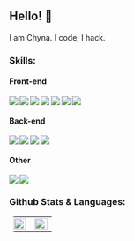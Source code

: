 ## Hello! 👋

I am Chyna. I code, I hack.

<!--
**chyna-gvng/chyna-gvng** is a ✨ _special_ ✨ repository because its `README.md` (this file) appears on your GitHub profile.

Here are some ideas to get you started:

- 🔭 I’m currently working on ...
- 🌱 I’m currently learning ...
- 👯 I’m looking to collaborate on ...
- 🤔 I’m looking for help with ...
- 💬 Ask me about ...
- 📫 How to reach me: ...
- 😄 Pronouns: ...
- ⚡ Fun fact: ...
-->

<!-- Skills Section -->
### Skills:
  #### Front-end
  <img align="left" src="https://img.shields.io/badge/HTML5-E34F26?style=for-the-badge&logo=html5&logoColor=white" />
  <img align="left" src="https://img.shields.io/badge/CSS3-1572B6?style=for-the-badge&logo=css3&logoColor=white" />
  <img align="left" src="https://img.shields.io/badge/Sass-CC6699?style=for-the-badge&logo=sass&logoColor=white" />
  <img align="left" src="https://img.shields.io/badge/Tailwind_CSS-38B2AC?style=for-the-badge&logo=tailwind-css&logoColor=white" />
  <img align="left" src="https://img.shields.io/badge/JavaScript-F7DF1E?style=for-the-badge&logo=javascript&logoColor=black" />
  <img align="left" src="https://img.shields.io/badge/React-20232A?style=for-the-badge&logo=react&logoColor=61DAFB" />
  <img src="https://img.shields.io/badge/Gatsby-663399?style=for-the-badge&logo=gatsby&logoColor=white" />
  
   #### Back-end
  <img align="left" src="https://img.shields.io/badge/MongoDB-%234ea94b.svg?style=for-the-badge&logo=mongodb&logoColor=white" />
  <img align="left" src="https://img.shields.io/badge/express.js-%23404d59.svg?style=for-the-badge&logo=express&logoColor=%2361DAFB" />
  <img align="left" src="https://img.shields.io/badge/Python-14354C?style=for-the-badge&logo=python&logoColor=white" />
  <img src="https://img.shields.io/badge/Django-092E20?style=for-the-badge&logo=django&logoColor=white" />
  
   #### Other
  <img align="left" src="https://img.shields.io/badge/Linux-FCC624?style=for-the-badge&logo=linux&logoColor=black" />
  <img src="https://img.shields.io/badge/Arch_Linux-1793D1?style=for-the-badge&logo=arch-linux&logoColor=white" />

<!-- Stats Section -->
### Github Stats & Languages:
<table width="100%" style="border-radius: 10px">
  <tr>
    <td width="47%">
      <img width="100%" src="https://github-readme-stats.vercel.app/api?username=chyna-gvng&show_icons=true&theme=blueberry" />
    </td>
    <td width="47%">
      <img width="100%" src="https://github-readme-stats.vercel.app/api/top-langs/?username=chyna-gvng&layout=compact&theme=blueberry" />
    </td>
  </tr>
</table>
